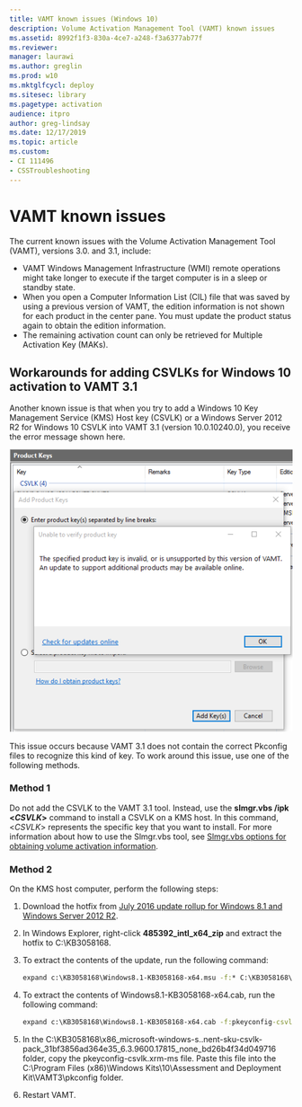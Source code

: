 ```yaml
---
title: VAMT known issues (Windows 10)
description: Volume Activation Management Tool (VAMT) known issues
ms.assetid: 8992f1f3-830a-4ce7-a248-f3a6377ab77f
ms.reviewer: 
manager: laurawi
ms.author: greglin
ms.prod: w10
ms.mktglfcycl: deploy
ms.sitesec: library
ms.pagetype: activation
audience: itpro
author: greg-lindsay
ms.date: 12/17/2019
ms.topic: article
ms.custom: 
- CI 111496
- CSSTroubleshooting
---
```


# VAMT known issues

The current known issues with the Volume Activation Management Tool (VAMT), versions 3.0. and 3.1, include:

- VAMT Windows Management Infrastructure (WMI) remote operations might take longer to execute if the target computer is in a sleep or standby state.
- When you open a Computer Information List (CIL) file that was saved by using a previous version of VAMT, the edition information is not shown for each product in the center pane. You must update the product status again to obtain the edition information.
- The remaining activation count can only be retrieved for Multiple Activation Key (MAKs).

## Workarounds for adding CSVLKs for Windows 10 activation to VAMT 3.1

Another known issue is that when you try to add a Windows 10 Key Management Service (KMS) Host key (CSVLK) or a Windows Server 2012 R2 for Windows 10 CSVLK into VAMT 3.1 (version 10.0.10240.0), you receive the error message shown here.

![VAMT error message](./images/vamt-known-issue-message.png)

This issue occurs because VAMT 3.1 does not contain the correct Pkconfig files to recognize this kind of key. To work around this issue, use one of the following methods.

### Method 1

Do not add the CSVLK to the VAMT 3.1 tool. Instead, use the **slmgr.vbs /ipk \<*CSVLK*>** command to install a CSVLK on a KMS host. In this command, \<*CSVLK*> represents the specific key that you want to install. For more information about how to use the Slmgr.vbs tool, see [Slmgr.vbs options for obtaining volume activation information](https://docs.microsoft.com/windows-server/get-started/activation-slmgr-vbs-options).

### Method 2

On the KMS host computer, perform the following steps:

1. Download the hotfix from [July 2016 update rollup for Windows 8.1 and Windows Server 2012 R2](https://support.microsoft.com/help/3172614/).

1. In Windows Explorer, right-click **485392_intl_x64_zip** and extract the hotfix to C:\KB3058168.

1. To extract the contents of the update, run the following command:

   ```cmd
   expand c:\KB3058168\Windows8.1-KB3058168-x64.msu -f:* C:\KB3058168\
   ```

1. To extract the contents of Windows8.1-KB3058168-x64.cab, run the following command:

   ```cmd
   expand c:\KB3058168\Windows8.1-KB3058168-x64.cab -f:pkeyconfig-csvlk.xrm-ms c:\KB3058168
   ```

1. In the C:\KB3058168\x86_microsoft-windows-s..nent-sku-csvlk-pack_31bf3856ad364e35_6.3.9600.17815_none_bd26b4f34d049716 folder, copy the pkeyconfig-csvlk.xrm-ms file. Paste this file into the C:\Program Files (x86)\Windows Kits\10\Assessment and Deployment Kit\VAMT3\pkconfig folder.

1. Restart VAMT.
